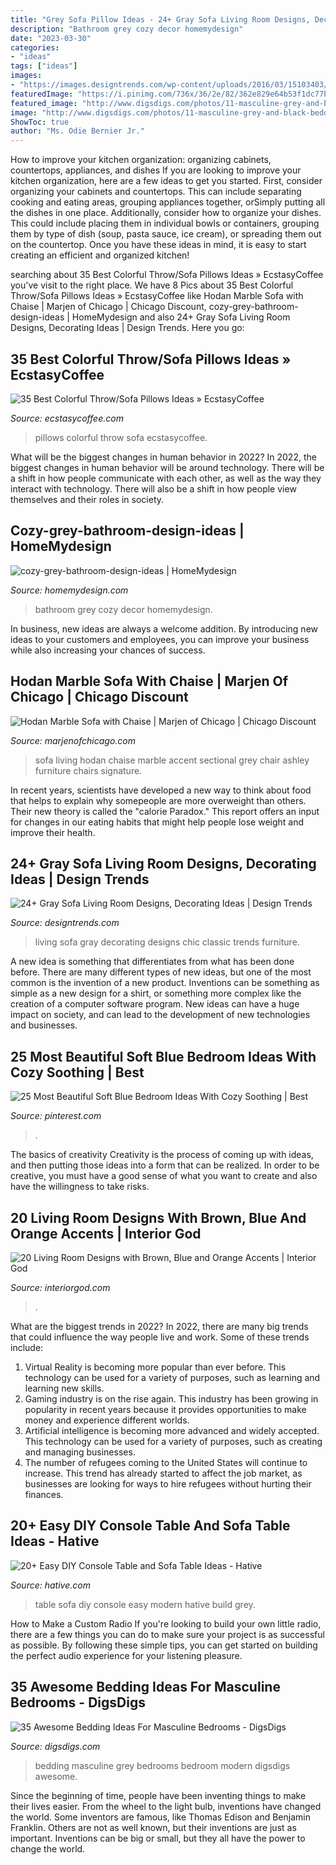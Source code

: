 ```yaml
---
title: "Grey Sofa Pillow Ideas - 24+ Gray Sofa Living Room Designs, Decorating Ideas"
description: "Bathroom grey cozy decor homemydesign"
date: "2023-03-30"
categories:
- "ideas"
tags: ["ideas"]
images:
- "https://images.designtrends.com/wp-content/uploads/2016/03/15103403/Chic-Gray-Sofa-Design.jpeg"
featuredImage: "https://i.pinimg.com/736x/36/2e/82/362e829e64b53f1dc77b178bd01cc79e.jpg"
featured_image: "http://www.digsdigs.com/photos/11-masculine-grey-and-black-bedding.jpg"
image: "http://www.digsdigs.com/photos/11-masculine-grey-and-black-bedding.jpg"
ShowToc: true
author: "Ms. Odie Bernier Jr."
---
```



How to improve your kitchen organization: organizing cabinets, countertops, appliances, and dishes
If you are looking to improve your kitchen organization, here are a few ideas to get you started. First, consider organizing your cabinets and countertops. This can include separating cooking and eating areas, grouping appliances together, orSimply putting all the dishes in one place. Additionally, consider how to organize your dishes. This could include placing them in individual bowls or containers, grouping them by type of dish (soup, pasta sauce, ice cream), or spreading them out on the countertop. Once you have these ideas in mind, it is easy to start creating an efficient and organized kitchen!

	

		
searching about 35 Best Colorful Throw/Sofa Pillows Ideas » EcstasyCoffee you've visit to the right place. We have 8 Pics about 35 Best Colorful Throw/Sofa Pillows Ideas » EcstasyCoffee like Hodan Marble Sofa with Chaise | Marjen of Chicago | Chicago Discount, cozy-grey-bathroom-design-ideas | HomeMydesign and also 24+ Gray Sofa Living Room Designs, Decorating Ideas | Design Trends. Here you go:
		
    
## 35 Best Colorful Throw/Sofa Pillows Ideas » EcstasyCoffee

<img loading=lazy src="https://i0.wp.com/www.ecstasycoffee.com/wp-content/uploads/2016/10/Colorful-Throw-Pillows-33.jpg" onerror="this.onerror=null;this.src='https://tse1.mm.bing.net/th?id=OIP.hZC3L2e6f7DnzlKvRk6BHgHaLI&amp;pid=15.1';" alt="35 Best Colorful Throw/Sofa Pillows Ideas » EcstasyCoffee">

_Source: ecstasycoffee.com_

>pillows colorful throw sofa ecstasycoffee. 

	

What will be the biggest changes in human behavior in 2022?
In 2022, the biggest changes in human behavior will be around technology. There will be a shift in how people communicate with each other, as well as the way they interact with technology. There will also be a shift in how people view themselves and their roles in society.

    
## Cozy-grey-bathroom-design-ideas | HomeMydesign

<img loading=lazy src="https://homemydesign.com/wp-content/uploads/2019/10/cozy-grey-bathroom-design-ideas.jpg" onerror="this.onerror=null;this.src='https://tse3.mm.bing.net/th?id=OIP.KSWVINzlZSqwQDKIyw-q8QHaLP&amp;pid=15.1';" alt="cozy-grey-bathroom-design-ideas | HomeMydesign">

_Source: homemydesign.com_

>bathroom grey cozy decor homemydesign. 

	

In business, new ideas are always a welcome addition. By introducing new ideas to your customers and employees, you can improve your business while also increasing your chances of success.

    
## Hodan Marble Sofa With Chaise | Marjen Of Chicago | Chicago Discount

<img loading=lazy src="https://www.marjenofchicago.com/sites/default/files/79700-18-21-11-T-C.jpg" onerror="this.onerror=null;this.src='https://tse2.mm.bing.net/th?id=OIP.dspQwRbOtvH-um-l6Zc44AHaF7&amp;pid=15.1';" alt="Hodan Marble Sofa with Chaise | Marjen of Chicago | Chicago Discount">

_Source: marjenofchicago.com_

>sofa living hodan chaise marble accent sectional grey chair ashley furniture chairs signature. 

	

In recent years, scientists have developed a new way to think about food that helps to explain why somepeople are more overweight than others. Their new theory is called the "calorie Paradox." This report offers an input for changes in our eating habits that might help people lose weight and improve their health.

    
## 24+ Gray Sofa Living Room Designs, Decorating Ideas | Design Trends

<img loading=lazy src="https://images.designtrends.com/wp-content/uploads/2016/03/15103403/Chic-Gray-Sofa-Design.jpeg" onerror="this.onerror=null;this.src='https://tse1.mm.bing.net/th?id=OIP.molo-XNLslhR5MRgOvBLmgHaJ4&amp;pid=15.1';" alt="24+ Gray Sofa Living Room Designs, Decorating Ideas | Design Trends">

_Source: designtrends.com_

>living sofa gray decorating designs chic classic trends furniture. 

	

A new idea is something that differentiates from what has been done before. There are many different types of new ideas, but one of the most common is the invention of a new product. Inventions can be something as simple as a new design for a shirt, or something more complex like the creation of a computer software program. New ideas can have a huge impact on society, and can lead to the development of new technologies and businesses.

    
## 25 Most Beautiful Soft Blue Bedroom Ideas With Cozy Soothing | Best

<img loading=lazy src="https://i.pinimg.com/736x/36/2e/82/362e829e64b53f1dc77b178bd01cc79e.jpg" onerror="this.onerror=null;this.src='https://tse2.mm.bing.net/th?id=OIP.20EMvCpjGuDJ6k8tS4U8HAHaKg&amp;pid=15.1';" alt="25 Most Beautiful Soft Blue Bedroom Ideas With Cozy Soothing | Best">

_Source: pinterest.com_

>. 

	

The basics of creativity
Creativity is the process of coming up with ideas, and then putting those ideas into a form that can be realized. In order to be creative, you must have a good sense of what you want to create and also have the willingness to take risks.

    
## 20 Living Room Designs With Brown, Blue And Orange Accents | Interior God

<img loading=lazy src="https://www.interiorgod.com/wp-content/uploads/2016/07/Contemporary-Brown-Leather-Sofa-With-Orange-Throw-Pillows.jpg" onerror="this.onerror=null;this.src='https://tse2.mm.bing.net/th?id=OIP.4TCiIx9d1RkVutFUkRhfqgHaJ4&amp;pid=15.1';" alt="20 Living Room Designs with Brown, Blue and Orange Accents | Interior God">

_Source: interiorgod.com_

>. 

	

What are the biggest trends in 2022?
In 2022, there are many big trends that could influence the way people live and work. Some of these trends include: 
1) Virtual Reality is becoming more popular than ever before. This technology can be used for a variety of purposes, such as learning and learning new skills. 
2) Gaming industry is on the rise again. This industry has been growing in popularity in recent years because it provides opportunities to make money and experience different worlds. 
3) Artificial intelligence is becoming more advanced and widely accepted. This technology can be used for a variety of purposes, such as creating and managing businesses. 
4) The number of refugees coming to the United States will continue to increase. This trend has already started to affect the job market, as businesses are looking for ways to hire refugees without hurting their finances.

    
## 20+ Easy DIY Console Table And Sofa Table Ideas - Hative

<img loading=lazy src="https://hative.com/wp-content/uploads/2017/06/sofa-table-diy/30-sofa-table-diy-ideas-tutorials.jpg" onerror="this.onerror=null;this.src='https://tse1.mm.bing.net/th?id=OIP.Ian273dNIf5CCIDxH153QgHaQE&amp;pid=15.1';" alt="20+ Easy DIY Console Table and Sofa Table Ideas - Hative">

_Source: hative.com_

>table sofa diy console easy modern hative build grey. 

	

How to Make a Custom Radio
If you're looking to build your own little radio, there are a few things you can do to make sure your project is as successful as possible. By following these simple tips, you can get started on building the perfect audio experience for your listening pleasure.

    
## 35 Awesome Bedding Ideas For Masculine Bedrooms - DigsDigs

<img loading=lazy src="http://www.digsdigs.com/photos/11-masculine-grey-and-black-bedding.jpg" onerror="this.onerror=null;this.src='https://tse2.mm.bing.net/th?id=OIP.yA0wmtE8GD5jkE6VY0upGQHaKi&amp;pid=15.1';" alt="35 Awesome Bedding Ideas For Masculine Bedrooms - DigsDigs">

_Source: digsdigs.com_

>bedding masculine grey bedrooms bedroom modern digsdigs awesome. 

	

Since the beginning of time, people have been inventing things to make their lives easier. From the wheel to the light bulb, inventions have changed the world. Some inventors are famous, like Thomas Edison and Benjamin Franklin. Others are not as well known, but their inventions are just as important. Inventions can be big or small, but they all have the power to change the world.

